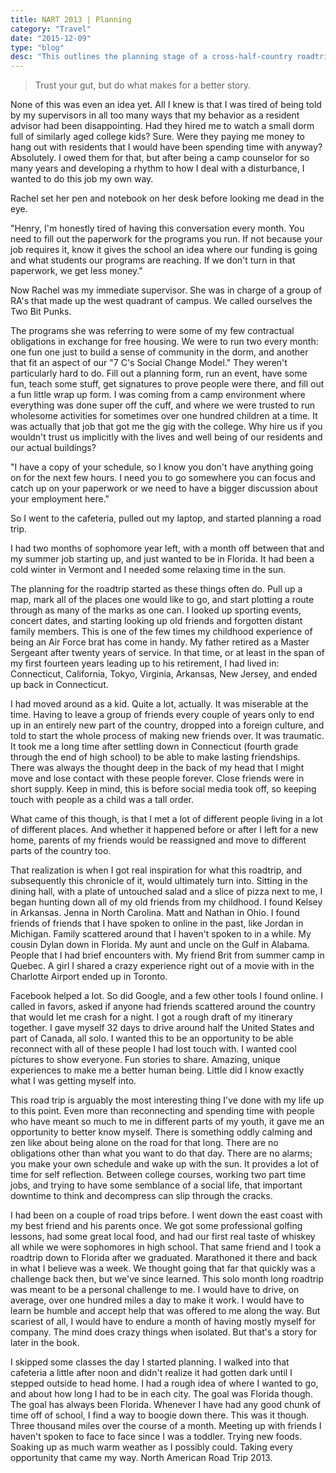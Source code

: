 ```yaml
---
title: NART 2013 | Planning
category: "Travel"
date: "2015-12-09"
type: "blog"
desc: "This outlines the planning stage of a cross-half-country roadtrip I took in the summer of 2013."
---
```


> Trust your gut, but do what makes for a better story.

None of this was even an idea yet. All I knew is that I was tired of being told by my supervisors in all too many ways that my behavior as a resident advisor had been disappointing. Had they hired me to watch a small dorm full of similarly aged college kids? Sure. Were they paying me money to hang out with residents that I would have been spending time with anyway? Absolutely. I owed them for that, but after being a camp counselor for so many years and developing a rhythm to how I deal with a disturbance, I wanted to do this job my own way.

Rachel set her pen and notebook on her desk before looking me dead in the eye.

"Henry, I'm honestly tired of having this conversation every month. You need to fill out the paperwork for the programs you run. If not because your job requires it, know it gives the school an idea where our funding is going and what students our programs are reaching. If we don't turn in that paperwork, we get less money."

Now Rachel was my immediate supervisor. She was in charge of a group of RA's that made up the west quadrant of campus. We called ourselves the Two Bit Punks.

The programs she was referring to were some of my few contractual obligations in exchange for free housing. We were to run two every month: one fun one just to build a sense of community in the dorm, and another that fit an aspect of our "7 C's Social Change Model." They weren't particularly hard to do. Fill out a planning form, run an event, have some fun, teach some stuff, get signatures to prove people were there, and fill out a fun little wrap up form. I was coming from a camp environment where everything was done super off the cuff, and where we were trusted to run wholesome activities for sometimes over one hundred children at a time. It was actually that job that got me the gig with the college. Why hire us if you wouldn't trust us implicitly with the lives and well being of our residents and our actual buildings?

"I have a copy of your schedule, so I know you don't have anything going on for the next few hours. I need you to go somewhere you can focus and catch up on your paperwork or we need to have a bigger discussion about your employment here."

So I went to the cafeteria, pulled out my laptop, and started planning a road trip.

I had two months of sophomore year left, with a month off between that and my summer job starting up, and just wanted to be in Florida. It had been a cold winter in Vermont and I needed some relaxing time in the sun.

The planning for the roadtrip started as these things often do. Pull up a map, mark all of the places one would like to go, and start plotting a route through as many of the marks as one can. I looked up sporting events, concert dates, and starting looking up old friends and forgotten distant family members. This is one of the few times my childhood experience of being an Air Force brat has come in handy. My father retired as a Master Sergeant after twenty years of service. In that time, or at least in the span of my first fourteen years leading up to his retirement, I had lived in: Connecticut, California, Tokyo, Virginia, Arkansas, New Jersey, and ended up back in Connecticut.

I had moved around as a kid. Quite a lot, actually. It was miserable at the time. Having to leave a group of friends every couple of years only to end up in an entirely new part of the country, dropped into a foreign culture, and told to start the whole process of making new friends over. It was traumatic. It took me a long time after settling down in Connecticut (fourth grade through the end of high school) to be able to make lasting friendships. There was always the thought deep in the back of my head that I might move and lose contact with these people forever. Close friends were in short supply. Keep in mind, this is before social media took off, so keeping touch with people as a child was a tall order.

What came of this though, is that I met a lot of different people living in a lot of different places. And whether it happened before or after I left for a new home, parents of my friends would be reassigned and move to different parts of the country too.

That realization is when I got real inspiration for what this roadtrip, and subsequently this chronicle of it, would ultimately turn into. Sitting in the dining hall, with a plate of untouched salad and a slice of pizza next to me, I began hunting down all of my old friends from my childhood. I found Kelsey in Arkansas. Jenna in North Carolina. Matt and Nathan in Ohio. I found friends of friends that I have spoken to online in the past, like Jordan in Michigan. Family scattered around that I haven't spoken to in a while. My cousin Dylan down in Florida. My aunt and uncle on the Gulf in Alabama. People that I had brief encounters with. My friend Brit from summer camp in Quebec. A girl I shared a crazy experience right out of a movie with in the Charlotte Airport ended up in Toronto.

Facebook helped a lot. So did Google, and a few other tools I found online. I called in favors, asked if anyone had friends scattered around the country that would let me crash for a night. I got a rough draft of my itinerary together. I gave myself 32 days to drive around half the United States and part of Canada, all solo. I wanted this to be an opportunity to be able reconnect with all of these people I had lost touch with. I wanted cool pictures to show everyone. Fun stories to share. Amazing, unique experiences to make me a better human being. Little did I know exactly what I was getting myself into.

This road trip is arguably the most interesting thing I've done with my life up to this point. Even more than reconnecting and spending time with people who have meant so much to me in different parts of my youth, it gave me an opportunity to better know myself. There is something oddly calming and zen like about being alone on the road for that long. There are no obligations other than what you want to do that day. There are no alarms; you make your own schedule and wake up with the sun. It provides a lot of time for self reflection. Between college courses, working two part time jobs, and trying to have some semblance of a social life, that important downtime to think and decompress can slip through the cracks.

I had been on a couple of road trips before. I went down the east coast with my best friend and his parents once. We got some professional golfing lessons, had some great local food, and had our first real taste of whiskey all while we were sophomores in high school. That same friend and I took a roadtrip down to Florida after we graduated. Marathoned it there and back in what I believe was a week. We thought going that far that quickly was a challenge back then, but we've since learned. This solo month long roadtrip was meant to be a personal challenge to me. I would have to drive, on average, over one hundred miles a day to make it work. I would have to learn be humble and accept help that was offered to me along the way. But scariest of all, I would have to endure a month of having mostly myself for company. The mind does crazy things when isolated. But that's a story for later in the book.

I skipped some classes the day I started planning. I walked into that cafeteria a little after noon and didn't realize it had gotten dark until I stepped outside to head home. I had a rough idea of where I wanted to go, and about how long I had to be in each city. The goal was Florida though. The goal has always been Florida. Whenever I have had any good chunk of time off of school, I find a way to boogie down there. This was it though. Three thousand miles over the course of a month. Meeting up with friends I haven't spoken to face to face since I was a toddler. Trying new foods. Soaking up as much warm weather as I possibly could. Taking every opportunity that came my way. North American Road Trip 2013.
